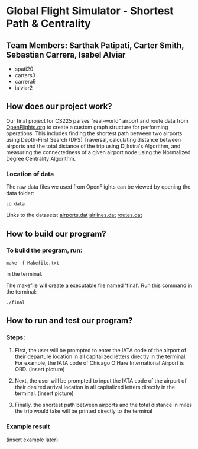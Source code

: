 # Global Flight Simulator - Shortest Path & Centrality

## Team Members: Sarthak Patipati, Carter Smith, Sebastian Carrera, Isabel Alviar
- spati20
- carters3
- carrera9
- ialviar2

## How does our project work?
Our final project for CS225 parses “real-world” airport and route data from [OpenFlights.org](https://openflights.org) to create a custom graph structure for performing operations. This includes finding the shortest path between two airports using Depth-First Search (DFS) Traversal, calculating distance between airports and the total distance of the trip using Dijkstra's Algorithm, and measuring the connectedness of a given airport node using the Normalized Degree Centrality Algorithm. 

### Location of data
The raw data files we used from OpenFlights can be viewed by opening the data folder:
```cd data
cd data
```
Links to the datasets:
[airports.dat](https://raw.githubusercontent.com/jpatokal/openflights/master/data/airports.dat)
[airlines.dat](https://raw.githubusercontent.com/jpatokal/openflights/master/data/airlines.dat)
[routes.dat](https://raw.githubusercontent.com/jpatokal/openflights/master/data/routes.dat)

## How to build our program?
### To build the program, run:
```make -f Makefile.txt
make -f Makefile.txt
```
in the terminal.

The makefile will create a executable file named 'final'. Run this command in the terminal: 
```final
./final
```
## How to run and test our program?
### Steps:
1. First, the user will be prompted to enter the IATA code of the airport of their departure location in all capitalized letters directly in the terminal.
For example, the IATA code of Chicago O’Hare International Airport is ORD. 
(insert picture)

2. Next, the user will be prompted to input the IATA code of the airport of their desired arrival location in all capitalized letters directly in the terminal. 
(insert picture)

3. Finally, the shortest path between airports and the total distance in miles the trip would take will be printed directly to the terminal

### Example result
(insert example later)
